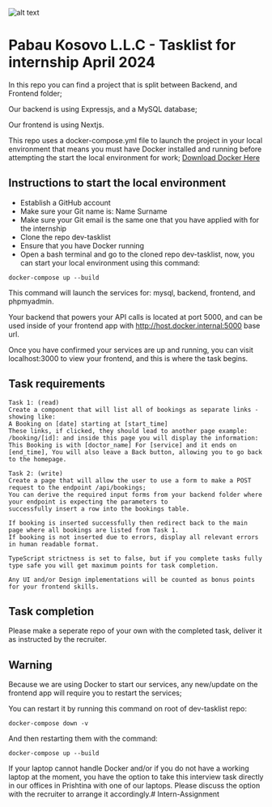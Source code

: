 ![alt text](https://www.pabau.com/wp-content/uploads/elementor/thumbs/download-pq3fsnaitgyylurbfryzighm46y9be58loymts4eok.png "Pabau CRM Logo")

Pabau Kosovo L.L.C - Tasklist for internship April 2024
====

In this repo you can find a project that is split between Backend, and Frontend folder; 

Our backend is using Expressjs, and a MySQL database;

Our frontend is using Nextjs. 

This repo uses a docker-compose.yml file to launch the project in your local environment that means you must have Docker installed
and running before attempting the start the local environment for work; [Download Docker Here](https://www.docker.com/products/docker-desktop/)

## Instructions to start the local environment

* Establish a GitHub account
* Make sure your Git name is: Name Surname
* Make sure your Git email is the same one that you have applied with for the internship
* Clone the repo dev-tasklist
* Ensure that you have Docker running
* Open a bash terminal and go to the cloned repo dev-tasklist, now, you can start your local environment using this command:

```docker-compose up --build```

This command will launch the services for: mysql, backend, frontend, and phpmyadmin. 

Your backend that powers your API calls is located at port 5000, and can be used inside of your frontend app with http://host.docker.internal:5000 base url.

Once you have confirmed your services are up and running, you can visit localhost:3000 to view your frontend, and this is where the task begins.

## Task requirements

  
    Task 1: (read)
    Create a component that will list all of bookings as separate links - showing like: 
    A Booking on [date] starting at [start_time]
    These links, if clicked, they should lead to another page example: /booking/[id]: and inside this page you will display the information:
    This Booking is with [doctor_name] For [service] and it ends on [end_time], You will also leave a Back button, allowing you to go back to the homepage.

    Task 2: (write)
    Create a page that will allow the user to use a form to make a POST request to the endpoint /api/bookings; 
    You can derive the required input forms from your backend folder where your endpoint is expecting the parameters to 
    successfully insert a row into the bookings table. 

    If booking is inserted successfully then redirect back to the main page where all bookings are listed from Task 1.
    If booking is not inserted due to errors, display all relevant errors in human readable format.

    TypeScript strictness is set to false, but if you complete tasks fully type safe you will get maximum points for task completion.

    Any UI and/or Design implementations will be counted as bonus points for your frontend skills.

## Task completion

Please make a seperate repo of your own with the completed task, deliver it as instructed by the recruiter.

## Warning

Because we are using Docker to start our services, any new/update on the frontend app will require you to restart the services; 

You can restart it by running this command on root of dev-tasklist repo: 

```docker-compose down -v```

And then restarting them with the command: 

```docker-compose up --build```

If your laptop cannot handle Docker and/or if you do not have a working laptop at the moment, you have the option to take this interview task directly in our offices in Prishtina with one of our laptops. Please discuss the option with the recruiter to arrange it accordingly.#   I n t e r n - A s s i g n m e n t  
 